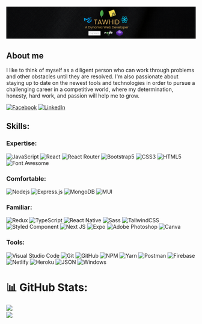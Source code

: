 ![Muhammadt Tawhid](https://github.com/muhammadTawhid/portfolio-cover/blob/main/cover.png?raw=true)

## About me
I like to think of myself as a diligent person who can work through problems and other obstacles until they are resolved. I'm also passionate about staying up to date on the newest tools and technologies in order to pursue a challenging career in a competitive world, where my determination, honesty, hard work, and passion will help me to grow.

[![Facebook](https://img.shields.io/badge/Follow-%231877F2.svg?logo=Facebook&logoColor=white)](https://facebook.com/muhammadtawhid.me) 
[![LinkedIn](https://img.shields.io/badge/Connect-%230077B5.svg?logo=linkedin&logoColor=white)](https://linkedin.com/in/muhammad-tawhid) 

## Skills:
### Expertise: 
![JavaScript](https://img.shields.io/badge/-JavaScript-000000?style=flat&logo=javascript)
![React](https://img.shields.io/badge/-React-000000?style=flat&logo=react)
![React Router](https://img.shields.io/badge/React_Router-000000?style=flat&logo=react-router&logoColor=white&labelColor=CA4245)
![Bootstrap5](https://img.shields.io/badge/-Bootstrap-000000?style=flat&logo=bootstrap&logoColor=ffffff&labelColor=563D7C)
![CSS3](https://img.shields.io/badge/-CSS3-000000?style=flat&logo=css3&logoColor=ffffff&labelColor=1572B6)
![HTML5](https://img.shields.io/badge/-HTML5-000000?style=flat&logo=html5&logoColor=ffffff&labelColor=E34F26)
![Font Awesome](https://img.shields.io/badge/-font%20awesome-000000?style=flat&logo=font-awesome&logoColor=339AF0&labelColor=ffffff)


### **Comfortable:**
![Nodejs](https://img.shields.io/badge/-Nodejs-000000?style=flat&logo=Node.js)
![Express.js](https://img.shields.io/badge/-Express-000000?style=flat&logo=express&logoColor=000000&labelColor=ffffff)
![MongoDB](https://img.shields.io/badge/-MongoDB-000000?style=flat&logo=mongodb&labelColor=ffffff)
![MUI](https://img.shields.io/badge/Metarial%20UI-000000?style=flat&logo=Mui&logoColor=#007fff) 

### **Familiar:** 
![Redux](https://img.shields.io/badge/-Redux-000000?style=flat&logo=redux&logoColor=764ABC&labelColor=ffffff)
![TypeScript](https://img.shields.io/badge/TypeScript-000000?style=flat&logo=typescript&logoColor=#3178c6) 
![React Native](https://img.shields.io/badge/-React%20Native-000000?style=flat&logo=react&labelColor=000000)
![Sass](https://img.shields.io/badge/-SASS-000000?style=flat&logo=sass&logoColor=ffffff&labelColor=%23CC6699)
![TailwindCSS](https://img.shields.io/badge/tailwindcss-000000?style=flat&logo=tailwind-css&logoColor=#38bdf8)
![Styled Component](https://img.shields.io/badge/Styled_Component-000000?style=flat&logo=styledcomponents&logoColor=#D04A37)
![Next JS](https://img.shields.io/badge/Next-black?style=flat&logo=next.js&logoColor=white) 
![Expo](https://img.shields.io/badge/expo-000000?style=flat&logo=expo&logoColor=#D04A37)
![Adobe Photoshop](https://img.shields.io/badge/adobePhotoShop-000000?style=flat&logo=adobephotoshop&logoColor=white&labelColor=%2331A8FF) 
![Canva](https://img.shields.io/badge/Canva-000000.svg?style=flat&logo=Canva&logoColor=white&labelColor=08b9cf)

### **Tools:**
![Visual Studio Code](https://img.shields.io/badge/-VSCode-000000?style=flat&logo=visual-studio-code&labelColor=007ACC)
![Git](https://img.shields.io/badge/-Git-000000?style=flat&logo=git&logoColor=F05032&labelColor=ffffff)
![GitHub](https://img.shields.io/badge/-GitHub-000000?style=flat&logo=github&logoColor=000000&labelColor=ffffff)
![NPM](https://img.shields.io/badge/-npm-000000?style=flat&logo=npm&labelColor=ffffff)
![Yarn](https://img.shields.io/badge/yarn-000000?style=flat&logo=yarn&logoColor=white) 
![Postman](https://img.shields.io/badge/Postman-000000?style=flat&logo=postman&logoColor=white&labelColor=FF6C37)
![Firebase](https://img.shields.io/badge/firebase-000000?style=flat&logo=firebase)
![Netlify](https://img.shields.io/badge/netlify-%23000000.svg?style=flat&logo=netlify&logoColor=#00C7B7) 
![Heroku](https://img.shields.io/badge/heroku-000000?style=flat&logo=heroku&logoColor=%23430098&labelColor=ffffff)
![JSON](https://img.shields.io/badge/-JSON-000000?style=flat&logo=JSON&logoColor=000000&labelColor=ffffff)
![Windows](https://img.shields.io/badge/-Windows-000000?style=flat&logo=windows&logoColor=ffffff&labelColor=0078D6)

# 📊 GitHub Stats:
![](https://github-readme-stats.vercel.app/api?username=muhammadTawhid&theme=react&hide_border=true&include_all_commits=true&count_private=true)<br/>
![](https://github-readme-stats.vercel.app/api/top-langs/?username=muhammadTawhid&theme=react&hide_border=true&include_all_commits=true&count_private=true&card_width=495)

<!-- ![](https://github-readme-streak-stats.herokuapp.com/?user=muhammadTawhid&theme=react&hide_border=true)<br/> -->
<!-- ![](https://github-readme-stats.vercel.app/api/top-langs/?username=muhammadTawhid&theme=react&hide_border=true&include_all_commits=true&count_private=true&layout=compact) -->
